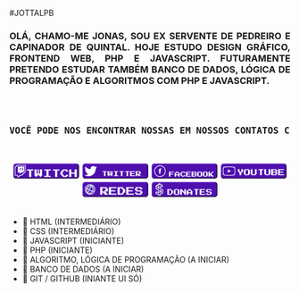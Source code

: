 #JOTTALPB
<h3 align="justify">OLÁ, CHAMO-ME JONAS, SOU EX SERVENTE DE PEDREIRO E CAPINADOR DE QUINTAL. HOJE ESTUDO DESIGN GRÁFICO, FRONTEND WEB, PHP E JAVASCRIPT. FUTURAMENTE PRETENDO ESTUDAR TAMBÉM BANCO DE DADOS, LÓGICA DE PROGRAMAÇÃO E ALGORITMOS COM PHP E JAVASCRIPT.</h3><br /> 
 <pre align="center"><h3>VOCẼ PODE NOS ENCONTRAR NOSSAS EM NOSSOS CONTATOS CLICANDO NOS BOTÕES ABAIXO</h3></pre><br />

<!-- [![](https://raw.githubusercontent.com/GamerCleanVic/JottaLPB/main/TwitchGH.png)](https://twitch.tv/jottalpb) [![](https://raw.githubusercontent.com/GamerCleanVic/JottaLPB/main/TwitterGH2.png)](https://twitter.com/JottaLPB) [![](https://raw.githubusercontent.com/GamerCleanVic/JottaLPB/main/FaceGH.png)](https://www.facebook.com/JOTTALPB) [![](https://raw.githubusercontent.com/GamerCleanVic/JottaLPB/main/ytGH.png)](https://www.youtube.com/channel/UCd52qMJ2L7jBWqrcxmqUiZg/videos) [![](https://raw.githubusercontent.com/GamerCleanVic/JottaLPB/main/RedesGH.png)](https://jottalpb.blogspot.com/p/redes-sociais.html) [![](https://raw.githubusercontent.com/GamerCleanVic/JottaLPB/main/DonatesGH.png)](https://jottalpb.blogspot.com/p/donate.html)

## OLÁ EU SOU JONAS!

- :computer: SOU DESIGN GRÁFICO INTERMEDIÁRIO! -->

 <div align="center">
<a href="https://twitch.tv/jottalpb" target="_blank"><img src="https://raw.githubusercontent.com/GamerCleanVic/JottaLPB/main/TwitchGH.png" /></a>
<a href="https://twitter.com/JottaLPB" target="_blank"><img src="https://raw.githubusercontent.com/GamerCleanVic/JottaLPB/main/TwitterGH2.png" /></a>
<a href="https://www.facebook.com/JOTTALPB" target="_blank"><img src="https://raw.githubusercontent.com/GamerCleanVic/JottaLPB/main/FaceGH.png" /></a>
<a href="https://www.youtube.com/channel/UCd52qMJ2L7jBWqrcxmqUiZg/videos" target="_blank"><img src="https://raw.githubusercontent.com/GamerCleanVic/JottaLPB/main/ytGH.png" /></a>
<a href="https://jottalpb.blogspot.com/p/redes-sociais.html" target="_blank"><img src="https://raw.githubusercontent.com/GamerCleanVic/JottaLPB/main/RedesGH.png" /></a>
<a href="https://jottalpb.blogspot.com/p/donate.html" target="_blank"><img src="https://raw.githubusercontent.com/GamerCleanVic/JottaLPB/main/DonatesGH.png" /></a>
</div><br />

- 📖 HTML (INTERMEDIÁRIO)
- 📖 CSS (INTERMEDIÁRIO)
- 📗 JAVASCRIPT (INICIANTE)
- 📗 PHP (INICIANTE)
- 📗 ALGORITMO, LÓGICA DE PROGRAMAÇÃO (A INICIAR)
- 📗 BANCO DE DADOS (A INICIAR)
- 📗 GIT / GITHUB (INIANTE UI SÓ)
